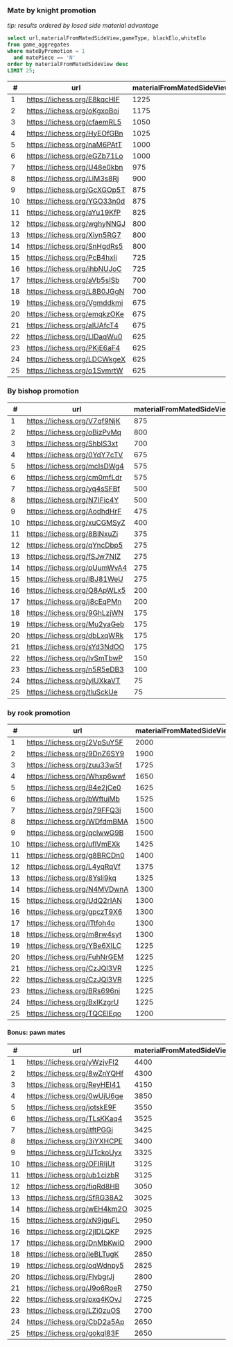 ### Mate by knight promotion

_tip: results ordered by losed side material advantage_

```sql
select url,materialFromMatedSideView,gameType, blackElo,whiteElo
from game_aggregates
where mateByPromotion = 1
  and matePiece == 'N'
order by materialFromMatedSideView desc
LIMIT 25;
```

| #  | url                          | materialFromMatedSideView | gameType | blackElo | whiteElo | 
|----|------------------------------|---------------------------|----------|----------|----------| 
| 1  | https://lichess.org/E8kqcHIF | 1225                      | 2        | 1888     | 1912     | 
| 2  | https://lichess.org/oKgxoBoi | 1175                      | 2        | 2006     | 2059     | 
| 3  | https://lichess.org/cfaemRL5 | 1050                      | 3        | 1488     | 1862     | 
| 4  | https://lichess.org/HyEOfGBn | 1025                      | 2        | 1853     | 1873     | 
| 5  | https://lichess.org/naM6PAtT | 1000                      | 1        | 1701     | 1727     | 
| 6  | https://lichess.org/eGZb71Lo | 1000                      | 2        | 1810     | 1948     | 
| 7  | https://lichess.org/U48e0kbn | 975                       | 2        | 1989     | 2012     | 
| 8  | https://lichess.org/LiM3s8Rj | 900                       | 2        | 2069     | 2025     | 
| 9  | https://lichess.org/GcXGOp5T | 875                       | 2        | 1787     | 1783     | 
| 10 | https://lichess.org/YGO33n0d | 875                       | 2        | 1566     | 1581     | 
| 11 | https://lichess.org/aYu19KfP | 825                       | 3        | 1467     | 1611     | 
| 12 | https://lichess.org/wghyNNGJ | 800                       | 3        | 1127     | 1073     | 
| 13 | https://lichess.org/Xiyn5RG7 | 800                       | 2        | 1240     | 1141     | 
| 14 | https://lichess.org/SnHgdRs5 | 800                       | 2        | 1697     | 1642     | 
| 15 | https://lichess.org/PcB4hxIi | 725                       | 2        | 1927     | 1902     | 
| 16 | https://lichess.org/ihbNUJoC | 725                       | 3        | 1912     | 1947     | 
| 17 | https://lichess.org/aVb5sISb | 700                       | 1        | 1803     | 1725     | 
| 18 | https://lichess.org/L8B0JGgN | 700                       | 1        | 2102     | 2310     | 
| 19 | https://lichess.org/Vgmddkmi | 675                       | 2        | 1645     | 1525     | 
| 20 | https://lichess.org/emqkzOKe | 675                       | 2        | 1731     | 1830     | 
| 21 | https://lichess.org/aIUAfcT4 | 675                       | 2        | 1734     | 1897     | 
| 22 | https://lichess.org/LlDaqWu0 | 625                       | 3        | 1168     | 1020     | 
| 23 | https://lichess.org/PKjE6aF4 | 625                       | 2        | 1570     | 1681     | 
| 24 | https://lichess.org/LDCWkgeX | 625                       | 2        | 1523     | 1497     | 
| 25 | https://lichess.org/o1SvmrtW | 625                       | 4        | 1897     | 1778     | 


### By bishop promotion

| #  | url                          | materialFromMatedSideView | gameType | blackElo | whiteElo | 
|----|------------------------------|---------------------------|----------|----------|----------| 
| 1  | https://lichess.org/V7qf9NjK | 875                       | 2        | 2000     | 1734     | 
| 2  | https://lichess.org/oBizPvMq | 800                       | 1        | 1690     | 1734     | 
| 3  | https://lichess.org/ShblS3xt | 700                       | 3        | 1673     | 1689     | 
| 4  | https://lichess.org/0YdY7cTV | 675                       | 1        | 1612     | 1602     | 
| 5  | https://lichess.org/mcIsDWg4 | 575                       | 2        | 1799     | 1739     | 
| 6  | https://lichess.org/cm0mfLdr | 575                       | 2        | 1568     | 1561     | 
| 7  | https://lichess.org/yq4sSFBf | 500                       | 2        | 1783     | 1726     | 
| 8  | https://lichess.org/N7IFic4Y | 500                       | 2        | 2209     | 2213     | 
| 9  | https://lichess.org/AodhdHrF | 475                       | 1        | 1576     | 1554     | 
| 10 | https://lichess.org/xuCGMSyZ | 400                       | 2        | 1756     | 1890     | 
| 11 | https://lichess.org/8BlNxuZi | 375                       | 2        | 2100     | 2337     | 
| 12 | https://lichess.org/qYncDbp5 | 275                       | 3        | 1298     | 1055     | 
| 13 | https://lichess.org/fSJw7NIZ | 275                       | 2        | 2014     | 1945     | 
| 14 | https://lichess.org/pUumWvA4 | 275                       | 2        | 1820     | 1957     | 
| 15 | https://lichess.org/IBJ81WeU | 275                       | 2        | 2386     | 2297     | 
| 16 | https://lichess.org/Q8ApWLx5 | 200                       | 3        | 1653     | 1960     | 
| 17 | https://lichess.org/j8cEqPMn | 200                       | 3        | 1775     | 1796     | 
| 18 | https://lichess.org/9GhLzjWN | 175                       | 2        | 1859     | 1899     | 
| 19 | https://lichess.org/Mu2yaGeb | 175                       | 2        | 1795     | 1296     | 
| 20 | https://lichess.org/dbLxqWRk | 175                       | 3        | 1365     | 1315     | 
| 21 | https://lichess.org/sYd3NdOO | 175                       | 2        | 1770     | 2142     | 
| 22 | https://lichess.org/IvSmTbwP | 150                       | 3        | 1604     | 1321     | 
| 23 | https://lichess.org/n5R5eDB3 | 100                       | 2        | 1989     | 1995     | 
| 24 | https://lichess.org/ylUXkaVT | 75                        | 2        | 1684     | 1653     | 
| 25 | https://lichess.org/tluSckUe | 75                        | 2        | 1865     | 1761     | 


### by rook promotion

| #  | url                          | materialFromMatedSideView | gameType | blackElo | whiteElo | 
|----|------------------------------|---------------------------|----------|----------|----------| 
| 1  | https://lichess.org/2VpSuY5F | 2000                      | 1        | 1754     | 1788     | 
| 2  | https://lichess.org/9DnZ6SY9 | 1900                      | 2        | 1872     | 1843     | 
| 3  | https://lichess.org/zuu33w5f | 1725                      | 2        | 1504     | 1533     | 
| 4  | https://lichess.org/Whxp6wwf | 1650                      | 2        | 884      | 800      | 
| 5  | https://lichess.org/B4e2jCe0 | 1625                      | 3        | 1286     | 1620     | 
| 6  | https://lichess.org/bWftujMb | 1525                      | 0        | 1488     | 1279     | 
| 7  | https://lichess.org/q79FFQ3i | 1500                      | 1        | 1306     | 1371     | 
| 8  | https://lichess.org/WDfdmBMA | 1500                      | 2        | 2033     | 2029     | 
| 9  | https://lichess.org/qclwwG9B | 1500                      | 0        | 1500     | 1500     | 
| 10 | https://lichess.org/uflVmEXk | 1425                      | 1        | 1371     | 1376     | 
| 11 | https://lichess.org/g8BRCDn0 | 1400                      | 1        | 1622     | 1605     | 
| 12 | https://lichess.org/L4yqRqVf | 1375                      | 2        | 1532     | 1491     | 
| 13 | https://lichess.org/8Ysli9kq | 1325                      | 2        | 1750     | 1784     | 
| 14 | https://lichess.org/N4MVDwnA | 1300                      | 2        | 1437     | 1742     | 
| 15 | https://lichess.org/UdQ2rIAN | 1300                      | 3        | 1051     | 1224     | 
| 16 | https://lichess.org/gpczT9X6 | 1300                      | 3        | 1722     | 1743     | 
| 17 | https://lichess.org/lTtfoh4o | 1300                      | 2        | 1805     | 1746     | 
| 18 | https://lichess.org/m8rw4syt | 1300                      | 2        | 1543     | 1466     | 
| 19 | https://lichess.org/YBe6XILC | 1225                      | 2        | 1273     | 1353     | 
| 20 | https://lichess.org/FuhNrGEM | 1225                      | 1        | 1360     | 1223     | 
| 21 | https://lichess.org/CzJQl3VR | 1225                      | 1        | 1794     | 1659     | 
| 22 | https://lichess.org/CzJQl3VR | 1225                      | 1        | 1794     | 1659     | 
| 23 | https://lichess.org/BRs696ni | 1225                      | 2        | 1126     | 1153     | 
| 24 | https://lichess.org/BxIKzgrU | 1225                      | 3        | 1613     | 1626     | 
| 25 | https://lichess.org/TQCElEqo | 1200                      | 3        | 1361     | 1426     | 


#### Bonus: pawn mates

| #  | url                          | materialFromMatedSideView | gameType | blackElo | whiteElo | 
|----|------------------------------|---------------------------|----------|----------|----------| 
| 1  | https://lichess.org/yWzjvFI2 | 4400                      | 1        | 1945     | 2068     | 
| 2  | https://lichess.org/8wZnYQHf | 4300                      | 2        | 949      | 950      | 
| 3  | https://lichess.org/ReyHEI41 | 4150                      | 2        | 2198     | 2041     | 
| 4  | https://lichess.org/0wUjU6ge | 3850                      | 2        | 1474     | 1472     | 
| 5  | https://lichess.org/jotskE9F | 3550                      | 2        | 1435     | 1457     | 
| 6  | https://lichess.org/TLsKKaq4 | 3525                      | 2        | 947      | 1221     | 
| 7  | https://lichess.org/itftPGGi | 3425                      | 3        | 1345     | 1143     | 
| 8  | https://lichess.org/3iYXHCPE | 3400                      | 2        | 1320     | 1307     | 
| 9  | https://lichess.org/UTckoUyx | 3325                      | 1        | 1802     | 1487     | 
| 10 | https://lichess.org/OFIRIjUt | 3125                      | 0        | 1500     | 1500     | 
| 11 | https://lichess.org/ub1cizbR | 3125                      | 1        | 1106     | 1526     | 
| 12 | https://lichess.org/fiqRd8HB | 3050                      | 2        | 1023     | 1015     | 
| 13 | https://lichess.org/SfRG38A2 | 3025                      | 1        | 1833     | 1480     | 
| 14 | https://lichess.org/wEH4km2O | 3025                      | 1        | 1382     | 1309     | 
| 15 | https://lichess.org/xN9jguFL | 2950                      | 1        | 1793     | 1465     | 
| 16 | https://lichess.org/2jIDLQKP | 2925                      | 2        | 1228     | 1296     | 
| 17 | https://lichess.org/DnMbKwiO | 2900                      | 3        | 1623     | 1632     | 
| 18 | https://lichess.org/IeBLTugK | 2850                      | 1        | 1527     | 1571     | 
| 19 | https://lichess.org/oqWdnpy5 | 2825                      | 2        | 1421     | 1390     | 
| 20 | https://lichess.org/FlvbgrJj | 2800                      | 2        | 1236     | 1261     | 
| 21 | https://lichess.org/J9o6RoeR | 2750                      | 1        | 1524     | 1502     | 
| 22 | https://lichess.org/pxq4KOvJ | 2725                      | 2        | 1052     | 1030     | 
| 23 | https://lichess.org/LZi0zuOS | 2700                      | 1        | 1660     | 1857     | 
| 24 | https://lichess.org/CbD2a5Ap | 2650                      | 2        | 976      | 941      | 
| 25 | https://lichess.org/gokql83F | 2650                      | 4        | 1038     | 1009     | 
